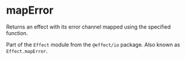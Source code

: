 # mapError

Returns an effect with its error channel mapped using the specified function.

Part of the `Effect` module from the `@effect/io` package. Also known as `Effect.mapError`.
